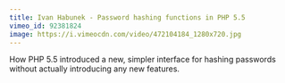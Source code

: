 ```yaml
---
title: Ivan Habunek - Password hashing functions in PHP 5.5
vimeo_id: 92381824
image: https://i.vimeocdn.com/video/472104184_1280x720.jpg
---
```


How PHP 5.5 introduced a new, simpler interface for hashing passwords without actually introducing any new features.
